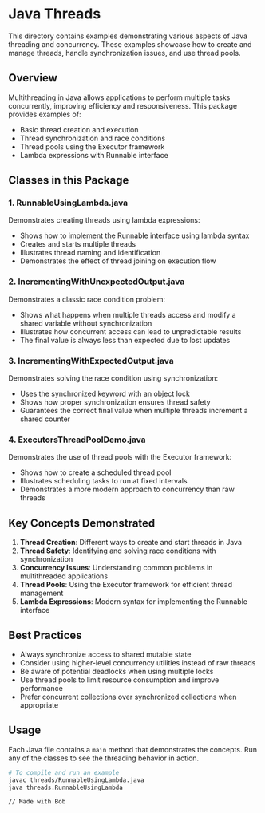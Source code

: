 # Java Threads

This directory contains examples demonstrating various aspects of Java threading and concurrency. These examples showcase how to create and manage threads, handle synchronization issues, and use thread pools.

## Overview

Multithreading in Java allows applications to perform multiple tasks concurrently, improving efficiency and responsiveness. This package provides examples of:

- Basic thread creation and execution
- Thread synchronization and race conditions
- Thread pools using the Executor framework
- Lambda expressions with Runnable interface

## Classes in this Package

### 1. RunnableUsingLambda.java

Demonstrates creating threads using lambda expressions:
- Shows how to implement the Runnable interface using lambda syntax
- Creates and starts multiple threads
- Illustrates thread naming and identification
- Demonstrates the effect of thread joining on execution flow

### 2. IncrementingWithUnexpectedOutput.java

Demonstrates a classic race condition problem:
- Shows what happens when multiple threads access and modify a shared variable without synchronization
- Illustrates how concurrent access can lead to unpredictable results
- The final value is always less than expected due to lost updates

### 3. IncrementingWithExpectedOutput.java

Demonstrates solving the race condition using synchronization:
- Uses the synchronized keyword with an object lock
- Shows how proper synchronization ensures thread safety
- Guarantees the correct final value when multiple threads increment a shared counter

### 4. ExecutorsThreadPoolDemo.java

Demonstrates the use of thread pools with the Executor framework:
- Shows how to create a scheduled thread pool
- Illustrates scheduling tasks to run at fixed intervals
- Demonstrates a more modern approach to concurrency than raw threads

## Key Concepts Demonstrated

1. **Thread Creation**: Different ways to create and start threads in Java
2. **Thread Safety**: Identifying and solving race conditions with synchronization
3. **Concurrency Issues**: Understanding common problems in multithreaded applications
4. **Thread Pools**: Using the Executor framework for efficient thread management
5. **Lambda Expressions**: Modern syntax for implementing the Runnable interface

## Best Practices

- Always synchronize access to shared mutable state
- Consider using higher-level concurrency utilities instead of raw threads
- Be aware of potential deadlocks when using multiple locks
- Use thread pools to limit resource consumption and improve performance
- Prefer concurrent collections over synchronized collections when appropriate

## Usage

Each Java file contains a `main` method that demonstrates the concepts. Run any of the classes to see the threading behavior in action.

```bash
# To compile and run an example
javac threads/RunnableUsingLambda.java
java threads.RunnableUsingLambda

// Made with Bob
